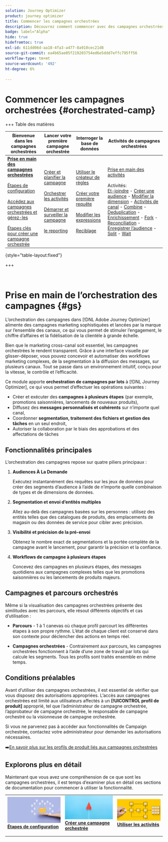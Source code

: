 ```yaml
---
solution: Journey Optimizer
product: journey optimizer
title: Commencer les campagnes orchestrées
description: Découvrez comment commencer avec des campagnes orchestrées
badge: label="Alpha"
hide: true
hidefromtoc: true
exl-id: 611dd06d-aa18-4fa3-a477-8a910cec21d8
source-git-commit: ea4b65ae05f219203754ed6e5ddd7effc795ff56
workflow-type: tm+mt
source-wordcount: '492'
ht-degree: 6%

---
```


# Commencer les campagnes orchestrées {#orchestrated-camp}

+++ Table des matières

| Bienvenue dans les campagnes orchestrées | Lancer votre première campagne orchestrée | Interroger la base de données | Activités de campagnes orchestrées |
|---|---|---|---|
| <b>[Prise en main des campagnes orchestrées](gs-orchestrated-campaigns.md)</b><br/><br/>[Étapes de configuration](configuration-steps.md)<br/><br/>[Accédez aux campagnes orchestrées et gérez-les](access-manage-orchestrated-campaigns.md)<br/><br/>[Étapes clés pour créer une campagne orchestrée](gs-campaign-creation.md) | [Créer et planifier la campagne](create-orchestrated-campaign.md)<br/><br/>[Orchestrer les activités](orchestrate-activities.md)<br/><br/>[Démarrer et surveiller la campagne](start-monitor-campaigns.md)<br/><br/>[le reporting](reporting-campaigns.md) | [Utiliser le créateur de règles](orchestrated-rule-builder.md)<br/><br/>[Créer votre première requête](build-query.md)<br/><br/>[Modifier les expressions](edit-expressions.md)<br/><br/>[Reciblage](retarget.md) | [Prise en main des activités](activities/about-activities.md)<br/><br/>Activités:<br/>[Et-joindre](activities/and-join.md) - [Créer une audience](activities/build-audience.md) - [Modifier la dimension](activities/change-dimension.md) - [Activités de canal](activities/channels.md) - [Combine](activities/combine.md) - [Deduplication](activities/deduplication.md) - [Enrichissement](activities/enrichment.md) - [Fork](activities/fork.md) - [Reconciliation](activities/reconciliation.md) - [Enregistrer l’audience](activities/save-audience.md) - [Split](activities/split.md) - [Wait](activities/wait.md) |

{style="table-layout:fixed"}

+++

<br/>

# Prise en main de l’orchestration des campagnes {#gs}

L’orchestration des campagnes dans [!DNL Adobe Journey Optimizer] alimente des campagnes marketing sophistiquées et lancées par la marque sur l’ensemble des canaux, ce qui vous permet de stimuler l’engagement, le chiffre d’affaires et la fidélisation de la clientèle à grande échelle.

Bien que le marketing cross-canal soit essentiel, les campagnes orchestrées le rendent transparent. Grâce à une interface visuelle par glisser-déposer, vous pouvez concevoir et automatiser des workflows marketing complexes, de la segmentation à la diffusion des messages, sur plusieurs canaux. Tout se passe dans un environnement intuitif, conçu pour la vitesse, le contrôle et l’efficacité.

Ce module apporte **orchestration de campagnes par lots** à [!DNL Journey Optimizer], ce qui vous permet d’effectuer les opérations suivantes :

* Créer et exécuter des **campagnes à plusieurs étapes** (par exemple, promotions saisonnières, lancements de nouveaux produits),
* Diffusez des **messages personnalisés et cohérents** sur n’importe quel canal,
* Coordonner **segmentation, traitement des fichiers et gestion des tâches** en un seul endroit,
* Autoriser la collaboration par le biais des approbations et des affectations de tâches

## Fonctionnalités principales

L’orchestration des campagnes repose sur quatre piliers principaux :

1. **Audiences À La Demande**

   Exécutez instantanément des requêtes sur les jeux de données pour créer des segments d’audience à l’aide de n’importe quelle combinaison de types et de dimensions de données.

1. **Segmentation et envoi d’entités multiples**

   Allez au-delà des campagnes basées sur les personnes : utilisez des entités telles que des catalogues de produits, des emplacements de magasin ou des données de service pour cibler avec précision.

1. **Visibilité et précision de la pré-envoi**

   Obtenez le nombre exact de segmentations et la portée complète de la campagne avant le lancement, pour garantir la précision et la confiance.

1. **Workflows de campagne à plusieurs étapes**

   Concevez des campagnes en plusieurs étapes, des messages quotidiens aux campagnes complexes telles que les promotions saisonnières ou les lancements de produits majeurs.

## Campagnes et parcours orchestrés

Même si la visualisation des campagnes orchestrées présente des similitudes avec les parcours, elle résout différents objectifs et cas d’utilisation :

* **Parcours** - 1 à 1 canevas où chaque profil parcourt les différentes étapes à son propre rythme. L’état de chaque client est conservé dans son contexte pour déclencher des actions en temps réel.

* **Campagnes orchestrées** - Contrairement aux parcours, les campagnes orchestrées fonctionnent à l’aide d’une zone de travail par lots qui calcule les segments. Tous les profils sont traités ensemble en même temps.

## Conditions préalables

Avant d’utiliser des campagnes orchestrées, il est essentiel de vérifier que vous disposez des autorisations appropriées. L’accès aux campagnes orchestrées est limité aux utilisateurs affectés à un **[!UICONTROL profil de produit]** approprié, tel que l’administrateur de campagne orchestrée, l’approbateur de campagne orchestrée, le responsable de campagne orchestré ou la visionneuse de campagne orchestrée.

Si vous ne parvenez pas à accéder aux fonctionnalités de Campaign orchestrée, contactez votre administrateur pour demander les autorisations nécessaires.

➡️[En savoir plus sur les profils de produit liés aux campagnes orchestrées](../administration/ootb-product-profiles.md)

## Explorons plus en détail

Maintenant que vous avez une compréhension de ce que sont les campagnes orchestrées, il est temps d’examiner plus en détail ces sections de documentation pour commencer à utiliser la fonctionnalité.

<table style="table-layout:fixed"><tr style="border: 0;">
<td>
<a href="gs-campaign-creation.md">
<img alt="Accéder et gérer des workflows" src="assets/do-not-localize/workflow-access.jpeg">
</a>
<div>
<a href="gs-campaign-creation.md"><strong>Étapes de configuration</strong></a>
</div>
<p>
</td>
<td>
<a href="create-orchestrated-campaign.md">
<img alt="Lead" src="assets/do-not-localize/workflow-create.jpeg">
</a>
<div><a href="create-orchestrated-campaign.md"><strong>Créer une campagne orchestrée</strong>
</div>
<p>
</td>
<td>
<a href="activities/about-activities.md">
<img alt="Peu fréquent" src="assets/do-not-localize/workflow-activities.jpeg">
</a>
<div>
<a href="activities/about-activities.md"><strong>Utiliser les activités</strong></a>
</div>
<p></td>
</tr></table>
